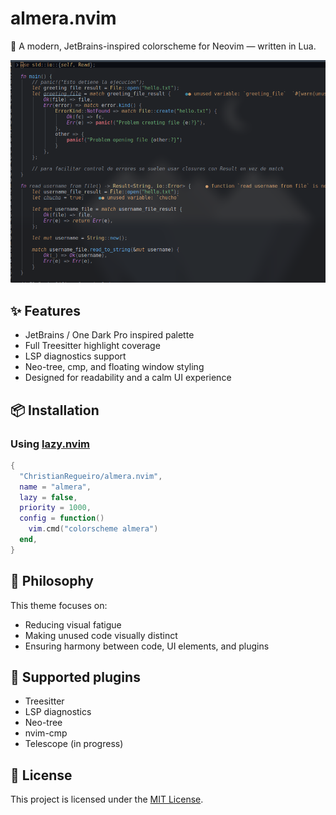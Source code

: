 # almera.nvim

🎨 A modern, JetBrains-inspired colorscheme for Neovim — written in Lua.

![preview](./screenshot.png)

## ✨ Features

- JetBrains / One Dark Pro inspired palette
- Full Treesitter highlight coverage
- LSP diagnostics support
- Neo-tree, cmp, and floating window styling
- Designed for readability and a calm UI experience

## 📦 Installation

### Using [lazy.nvim](https://github.com/folke/lazy.nvim)

```lua
{
  "ChristianRegueiro/almera.nvim",
  name = "almera",
  lazy = false,
  priority = 1000,
  config = function()
    vim.cmd("colorscheme almera")
  end,
}
```

## 🧠 Philosophy

This theme focuses on:
- Reducing visual fatigue
- Making unused code visually distinct
- Ensuring harmony between code, UI elements, and plugins

## 🧪 Supported plugins

- Treesitter
- LSP diagnostics
- Neo-tree
- nvim-cmp
- Telescope (in progress)

## 📜 License

This project is licensed under the [MIT License](./LICENSE.md).
